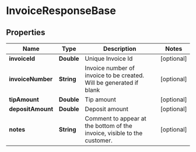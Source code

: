 

# InvoiceResponseBase


## Properties

| Name | Type | Description | Notes |
|------------ | ------------- | ------------- | -------------|
|**invoiceId** | **Double** | Unique Invoice Id |  [optional] |
|**invoiceNumber** | **String** | Invoice number of invoice to be created. Will be generated if blank |  [optional] |
|**tipAmount** | **Double** | Tip amount |  [optional] |
|**depositAmount** | **Double** | Deposit amount |  [optional] |
|**notes** | **String** | Comment to appear at the bottom of the invoice, visible to the customer. |  [optional] |



